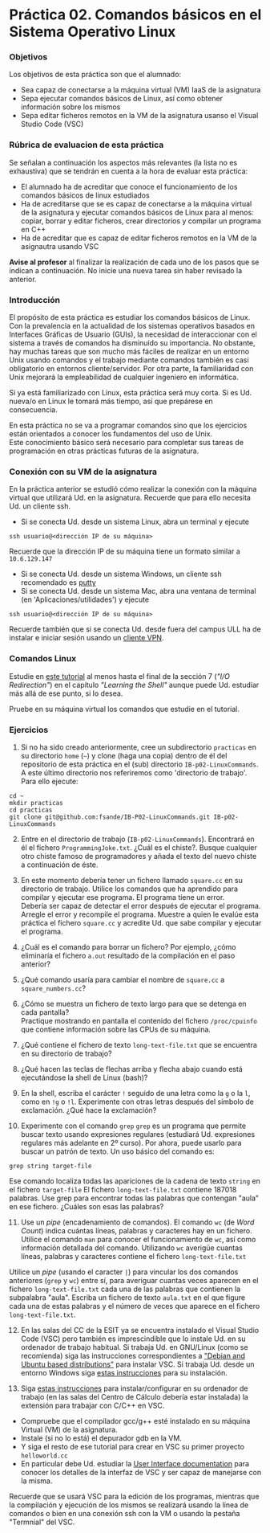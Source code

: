 # Práctica 02. Comandos básicos en el Sistema Operativo Linux

### Objetivos
Los objetivos de esta práctica son que el alumnado:

* Sea capaz de conectarse a la máquina virtual (VM) IaaS de la asignatura
* Sepa ejecutar comandos básicos de Linux, así como obtener información sobre los mismos
* Sepa editar ficheros remotos en la VM de la asignatura usanso el Visual Studio Code (VSC)

### Rúbrica de evaluacion de esta práctica
Se señalan a continuación los aspectos más relevantes (la lista no es exhaustiva)
que se tendrán en cuenta a la hora de evaluar esta práctica:
* El alumnado ha de acreditar que conoce el funcionamiento de los comandos básicos de linux estudiados
* Ha de acreditarse que se es capaz de conectarse a la máquina virtual de la asignatura y ejecutar comandos
básicos de Linux para al menos: copiar, borrar y editar ficheros, crear directorios y compilar un programa en
C++ 
* Ha de acreditar que es capaz de editar ficheros remotos en la VM de la asignautra usando VSC

**Avise al profesor** al finalizar la realización de cada uno de los pasos que se indican a continuación. No inicie una nueva tarea sin haber revisado la anterior.
### Introducción
El propósito de esta práctica es estudiar los comandos básicos de Linux. 
Con la prevalencia en la actualidad de los sistemas operativos basados en Interfaces Gráficas de Usuario (GUIs), la necesidad 
de interaccionar con el sistema a través de comandos ha disminuído su importancia.
No obstante, hay muchas tareas que son mucho más fáciles de realizar en un entorno Unix usando comandos y el
trabajo mediante comandos también es casi obligatorio en entornos cliente/servidor.
Por otra parte, la familiaridad con Unix mejorará la empleabilidad de cualquier ingeniero en informática.

Si ya está familiarizado con Linux, esta práctica será muy corta. 
Si es Ud. nueva/o en Linux le tomará más tiempo, así que prepárese en consecuencia.

En esta práctica no se va a programar comandos sino que los ejercicios están orientados a conocer los fundamentos del uso de Unix.  
Este conocimiento básico será necesario para completar sus tareas de programación en otras prácticas futuras
de la asignatura.

### Conexión con su VM de la asignatura
En la práctica anterior se estudió cómo realizar la conexión con la máquina virtual que utilizará Ud. en la
asignatura. Recuerde que para ello necesita Ud. un cliente ssh.
* Si se conecta Ud. desde un sistema Linux, abra un terminal y ejecute 
```
ssh usuario@<dirección IP de su máquina>
```
Recuerde que la dirección IP de su máquina tiene un formato similar a `10.6.129.147`
* Si se conecta Ud. desde un sistema Windows, un cliente ssh recomendado es [putty](https://www.chiark.greenend.org.uk/~sgtatham/putty/latest.html)
* Si se conecta Ud. desde un sistema Mac, abra una ventana de terminal (en 'Aplicaciones/utilidades') y
ejecute
```
ssh usuario@<dirección IP de su máquina>
```

Recuerde también que si se conecta Ud. desde fuera del campus ULL ha de instalar e iniciar sesión usando un
[cliente VPN](https://www.ull.es/servicios/stic/2016/05/10/servicio-de-vpn-de-la-ull/).

### Comandos Linux
Estudie en [este tutorial](http://linuxcommand.org/index.php) al menos hasta el final de la sección 7 
(*"I/O Redirection"*) en el capítulo *"Learning the Shell"* aunque puede Ud. estudiar más allá de ese punto,
si lo desea.

Pruebe en su máquina virtual los comandos que estudie en el tutorial.

### Ejercicios
1. Si no ha sido creado anteriormente, cree un subdirectorio `practicas` en su directorio `home` (`~`) y 
clone (haga una copia) dentro de él del repositorio de esta práctica en el (sub) directorio `IB-p02-LinuxCommands`.
A este último directorio nos referiremos como 'directorio de trabajo'.
Para ello ejecute:
```
cd ~
mkdir practicas
cd practicas
git clone git@github.com:fsande/IB-P02-LinuxCommands.git IB-p02-LinuxCommands
```

2. Entre en el directorio de trabajo (`IB-p02-LinuxCommands`). 
Encontrará en él el fichero `ProgrammingJoke.txt`. 
¿Cuál es el chiste?.
Busque cualquier otro chiste famoso de programadores y añada el texto del nuevo chiste a continuación de éste.

3. En este momento debería tener un fichero llamado `square.cc` en su directorio de trabajo.
Utilice los comandos que ha aprendido para compilar y ejecutar ese programa.
El programa tiene un error.  
Debería ser capaz de detectar el error después de ejecutar el programa. 
Arregle el error y recompile el programa.
Muestre a quien le evalúe esta práctica el fichero `square.cc` y acredite Ud. que sabe compilar y ejecutar el
programa.

4. ¿Cuál es el comando para borrar un fichero? Por ejemplo, ¿cómo eliminaría el fichero `a.out` resultado de la compilación en el paso anterior?

5. ¿Qué comando usaría para cambiar el nombre de `square.cc` a `square_numbers.cc`?

6. ¿Cómo se muestra un fichero de texto largo para que se detenga en cada pantalla?  
Practique mostrando en pantalla el contenido del fichero `/proc/cpuinfo` que contiene información sobre las CPUs de su
máquina.

7. ¿Qué contiene el fichero de texto `long-text-file.txt` que se encuentra en su directorio de trabajo?

8. ¿Qué hacen las teclas de flechas arriba y flecha abajo cuando está ejecutándose la shell de Linux (bash)?

9. En la shell, escriba el carácter `!` seguido de una letra como la `g` o la `l`, como en `!g` o `!l`. 
Experimente con otras letras después del símbolo de exclamación. ¿Qué hace la exclamación?

10. Experimente con el comando `grep` 
`grep` es un programa que permite buscar texto usando expresiones regulares (estudiará Ud. expresiones regulares más adelante en 2º curso). 
Por ahora, puede usarlo para buscar un patrón de texto.
Un uso básico del comando es: 
```
grep string target-file
```
Ese comando localiza todas las apariciones de la cadena de texto `string` en el fichero `target-file`
El fichero `long-text-file.txt` contiene 187018 palabras.
Use grep para encontrar todas las palabras que contengan "aula" en ese fichero. ¿Cuáles son esas las palabras?

11. Use un *pipe* (encadenamiento de comandos).
El comando `wc` (de *Word Count*) indica cuántas líneas, palabras y caracteres hay en un fichero.
Utilice el comando `man` para conocer el funcionamiento de `wc`, así como información detallada del comando.
Utilizando `wc` averigüe cuantas líneas, palabras y caracteres contiene el fichero `long-text-file.txt`

Utilice un *pipe* (usando el caracter `|`) para vincular los dos comandos anteriores (`grep` y `wc`) entre sí, para averiguar 
cuantas veces aparecen en el fichero `long-text-file.txt` cada una de las palabras que contienen la subpalabra "aula".
Escriba un fichero de texto `aula.txt` en el que figure cada una de estas palabras y el número de veces que
aparece en el fichero `long-text-file.txt`.

12. En las salas del CC de la ESIT ya se encuentra instalado el Visual Studio Code (VSC) pero también es imprescindible que lo instale Ud. en su ordenador de trabajo habitual. 
Si trabaja Ud. en GNU/Linux (como se recomienda) siga las instrucciones correspondientes a 
["Debian and Ubuntu based distributions"](https://code.visualstudio.com/docs/setup/linux#_debian-and-ubuntu-based-distributions) para instalar VSC.
Si trabaja Ud. desde un entorno Windows siga [estas instrucciones](https://code.visualstudio.com/docs/setup/windows) para su instalación.

13. Siga 
[estas instrucciones](https://code.visualstudio.com/docs/cpp/config-linux)
para instalar/configurar en su ordenador de trabajo (en las salas del Centro de Cálculo debería estar instalada) la extensión para trabajar con C/C++ en VSC.
* Compruebe que el compilador gcc/g++ esté instalado en su máquina Virtual (VM) de la asignatura.
* Instale (si no lo está) el depurador gdb en la VM.
* Y siga el resto de ese tutorial para crear en VSC su primer proyecto `helloworld.cc`
* En particular debe Ud. estudiar la
[User Interface documentation](https://code.visualstudio.com/docs/getstarted/userinterface)
para conocer los detalles de la interfaz de VSC y ser capaz de manejarse con la misma.  

Recuerde que se usará VSC para la edición de los programas, mientras que la compilación y ejecución de los mismos se realizará usando la línea de comandos o bien en una conexión ssh con la VM o usando la pestaña "Termnial" del VSC.


